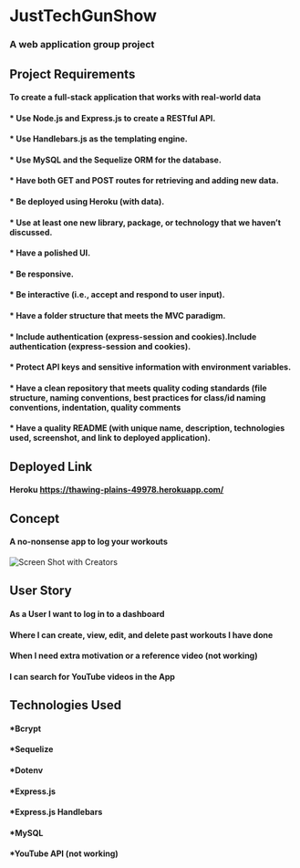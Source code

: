 # JustTechGunShow
### A web application group project 

## Project Requirements
#### To create a full-stack application that works with real-world data
#### * Use Node.js and Express.js to create a RESTful API.
#### * Use Handlebars.js as the templating engine.
#### * Use MySQL and the Sequelize ORM for the database.
#### * Have both GET and POST routes for retrieving and adding new data.
#### * Be deployed using Heroku (with data).
#### * Use at least one new library, package, or technology that we haven’t discussed.
#### * Have a polished UI.
#### * Be responsive.
#### * Be interactive (i.e., accept and respond to user input).
#### * Have a folder structure that meets the MVC paradigm.
#### * Include authentication (express-session and cookies).Include authentication (express-session and cookies).
#### * Protect API keys and sensitive information with environment variables.
#### * Have a clean repository that meets quality coding standards (file structure, naming conventions, best practices for class/id naming conventions, indentation, quality comments
#### * Have a quality README (with unique name, description, technologies used, screenshot, and link to deployed application).

## Deployed Link 
#### Heroku https://thawing-plains-49978.herokuapp.com/

## Concept 
#### A no-nonsense app to log your workouts 


![Screen Shot with Creators](https://github.com/thecatwest/JustTechGunShow/blob/develop/public/assets/screenshot.png "Screen Shot with creators")

## User Story 
#### As a User I want to log in to a dashboard 
#### Where I can create, view, edit, and delete past workouts I have done 
#### When I need extra motivation or a reference video (not working) 
#### I can search for YouTube videos in the App

## Technologies Used 
#### *Bcrypt 
#### *Sequelize 
#### *Dotenv
#### *Express.js
#### *Express.js Handlebars
#### *MySQL
#### *YouTube API (not working) 

